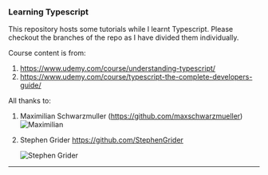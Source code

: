 ### Learning Typescript

This repository hosts some tutorials while I learnt Typescript. Please checkout the branches of the repo as I have
divided them individually.

Course content is from:

1. https://www.udemy.com/course/understanding-typescript/
2. https://www.udemy.com/course/typescript-the-complete-developers-guide/

All thanks to:

1. Maximilian Schwarzmuller (https://github.com/maxschwarzmueller)
   ![Maximilian](https://www.filepicker.io/api/file/TBHtUzkDTCykklB8apdG)

2. Stephen Grider https://github.com/StephenGrider

   ![Stephen Grider](https://pbs.twimg.com/profile_images/621845465496039428/SgXekq63.jpg)

___
